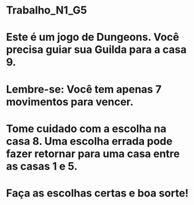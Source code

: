 # Trabalho_N1_G5
# Este é um jogo de Dungeons. Você precisa guiar sua Guilda para a casa 9. 

# Lembre-se: Você tem apenas 7 movimentos para vencer. 

# Tome cuidado com a escolha na casa 8. Uma escolha errada pode fazer retornar para uma casa entre as casas 1 e 5.

# Faça as escolhas certas e boa sorte!
